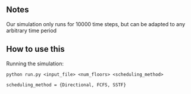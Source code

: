 
## Notes

Our simulation only runs for 10000 time steps, but can be adapted to any arbitrary time period

## How to use this

Running the simulation:

`python run.py <input_file> <num_floors> <scheduling_method>`

`scheduling_method = {Directional, FCFS, SSTF}`
